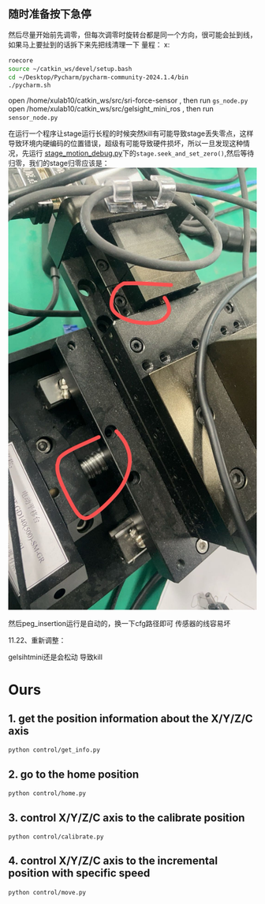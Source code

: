 ## 随时准备按下急停


然后尽量开始前先调零，但每次调零时旋转台都是同一个方向，很可能会扯到线，如果马上要扯到的话拆下来先把线清理一下
量程： x:
```bash
roecore
source ~/catkin_ws/devel/setup.bash
cd ~/Desktop/Pycharm/pycharm-community-2024.1.4/bin
./pycharm.sh 
```
open /home/xulab10/catkin_ws/src/sri-force-sensor ,
then run `gs_node.py`
open /home/xulab10/catkin_ws/src/gelsight_mini_ros ,
then run `sensor_node.py`

在运行一个程序让stage运行长程的时候突然kill有可能导致stage丢失零点，这样导致环境内硬编码的位置错误，超级有可能导致硬件损坏，所以一旦发现这种情况，先运行
[stage_motion_debug.py](stage_motion_debug.py)下的`stage.seek_and_set_zero()`,然后等待归零，我们的stage归零应该是：
![零位置](assets/zero_stage.jpg)

然后peg_insertion运行是自动的，换一下cfg路径即可
传感器的线容易坏



11.22、重新调整：

gelsihtmini还是会松动 导致kill

# Ours
## 1. get the position information about the X/Y/Z/C axis
```
python control/get_info.py
```
## 2. go to the home position
```
python control/home.py
```
## 3. control X/Y/Z/C axis to the calibrate position
```
python control/calibrate.py
```
## 4. control X/Y/Z/C axis to the incremental position with specific speed
```
python control/move.py
```






